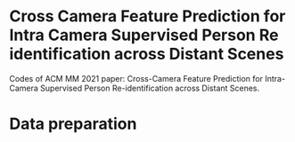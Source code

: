 # Cross Camera Feature Prediction for Intra Camera Supervised Person Re identification across Distant Scenes
Codes of ACM MM 2021 paper: Cross-Camera Feature Prediction for Intra-Camera Supervised Person Re-identification across Distant Scenes. 



# Data preparation


